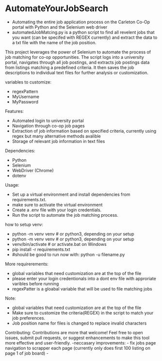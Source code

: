 # AutomateYourJobSearch
- Automating the entire job application process on the Carleton Co-Op portal with Python and the Selenium web driver
- automatedJobMatcing.py  is a python script to find all revelent jobs that you want (can be specifed with REGEX currently) and extract the data to a txt file with the name of the job position.

This project leverages the power of Selenium to automate the process of job matching for co-op opportunities. The script logs into a university portal, navigates through all job postings, and extracts job postings data from listings matching a predefined criteria. It then saves the job descriptions to individual text files for further analysis or customization.

variables to customize:
- regexPattern
- MyUsername
- MyPassword

Features:
- Automated login to university portal
- Navigation through co-op job pages
- Extraction of job information based on specified criteria, currently using regex but many alternative methods avalible
- Storage of relevant job information in text files

Dependencies:
  - Python
  - Selenium
  - WebDriver (Chrome)
  - dotenv
  

Usage:
  - Set up a virtual environment and install dependencies from requirements.txt.
  - make sure to activate the virtual environment
  - Create a .env file with your login credentials.
  - Run the script to automate the job matching process.

how to setup venv:
- python -m venv venv               # or python3, depending on your setup
- python -m venv venv               # or python3, depending on your setup
- venv/bin/activate                 # or activate.bat on Windows
- pip install -r requirements.txt 
- #should be good to run now with: python -u filename.py


More requirerements:
  - global variables that need customization are at the top of the file
  - please enter your login credentionals into a dont env file with approriate varibles before running
  - regexPatter is a gloabal variable that will be used to file matching jobs


Note:
  - global variables that need customization are at the top of the file
  - Make sure to customize the criteria(REGEX) in the script to match your job preferences.
  - Job position name for files is changed to replace invalid characters 

Contributing:
Contributions are more that welcome! Feel free to open issues, submit pull requests, or suggest enhancements to make this tool more effective and user-friendly.
  -neccasary improvements:
    - fix jobs page navigation to scrapper each page (currently only does first 100 listing on page 1 of job board)
    - 



